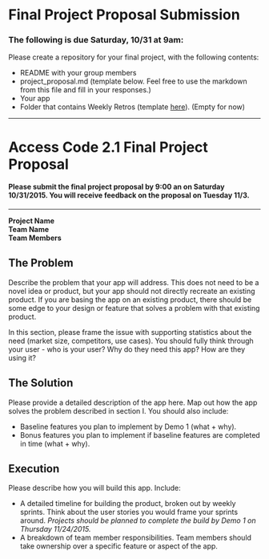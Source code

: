 # Final Project Proposal Submission  

### The following is due Saturday, 10/31 at 9am:  

  
Please create a repository for your final project, with the following contents:  
  *  README with your group members  
  *  project_proposal.md (template below. Feel free to use the markdown from this file and fill in your responses.) 
  *  Your app
  *  Folder that contains Weekly Retros (template [here](WeeklyRetroTemplate.md)). (Empty for now)  


---

# Access Code 2.1 Final Project Proposal

#### Please submit the final project proposal by 9:00 an on Saturday 10/31/2015. You will receive feedback on the proposal on Tuesday 11/3.

---
**Project Name**  
**Team Name**  
**Team Members**  

## The Problem 
Describe the problem that your app will address. This does not need to be a novel idea or product, but your app should not directly recreate an existing product. If you are basing the app on an existing product, there should be some edge to your design or feature that solves a problem with that existing product.   

In this section, please frame the issue with supporting statistics about the need (market size, competitors, use cases). You should fully think through your user - who is your user? Why do they need this app? How are they using it?   

## The Solution 
Please provide a detailed description of the app here. Map out how the app solves the problem described in section I. You should also include:
  *  Baseline features you plan to implement by Demo 1 (what + why).
  *  Bonus features you plan to implement if baseline features are completed in time (what + why).

## Execution
Please describe how you will build this app. Include: 
  *  A detailed timeline for building the product, broken out by weekly sprints. Think about the user stories you would frame your sprints around. *Projects should be planned to complete the build by Demo 1 on Thursday 11/24/2015.*  
  *  A breakdown of team member responsibilities. Team members should take ownership over a specific feature or aspect of the app.  
